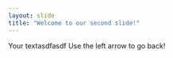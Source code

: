 ```yaml
---
layout: slide
title: "Welcome to our second slide!"
---
```

Your textasdfasdf
Use the left arrow to go back!
